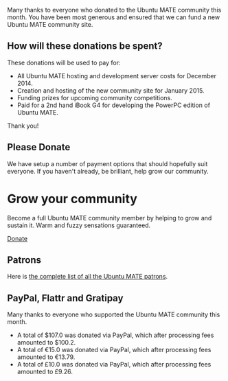 <!--
.. title: Ubuntu MATE December 2014 supporters
.. slug: ubuntu-mate-december-2014-supporters
.. date: 2015-01-02 09:31:13 UTC
.. tags: Ubuntu,MATE,community,donate
.. link: 
.. description: Community members who supported Ubuntu MATE this month.
.. type: text
.. author: Martin Wimpress
-->

Many thanks to everyone who donated to the Ubuntu MATE community this
month. You have been most generous and ensured that we can fund a new
Ubuntu MATE community site. 

## How will these donations be spent?

These donations will be used to pay for:

  * All Ubuntu MATE hosting and development server costs for December 2014.
  * Creation and hosting of the new community site for January 2015.
  * Funding prizes for upcoming community competitions.
  * Paid for a 2nd hand iBook G4 for developing the PowerPC edition of Ubuntu MATE.

Thank you!

## Please Donate

We have setup a number of payment options that should hopefully suit
everyone. If you haven't already, be brilliant, help grow our community.

<div class="bs-component">
    <div class="jumbotron">
        <h1>Grow your community</h1>
        <p>Become a full Ubuntu MATE community member by helping to grow and
        sustain it. Warm and fuzzy sensations guaranteed.</p>
        <a href="/donate/" class="btn btn-primary btn-lg">Donate</a>
        </p>
    </div>
</div>

## Patrons

Here is [the complete list of all the Ubuntu MATE patrons](http://www.patreon.com/ubuntu_mate?ty=p).

## PayPal, Flattr and Gratipay

Many thanks to everyone who supported the Ubuntu MATE community this month.

  * A total of $107.0 was donated via PayPal, which after processing fees amounted to $100.2.
  * A total of &euro;15.0 was donated via PayPal, which after processing fees amounted to &euro;13.79.
  * A total of &pound;10.0 was donated via PayPal, which after processing fees amounted to &pound;9.26.
